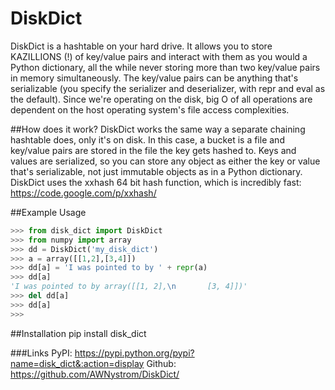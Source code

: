 # DiskDict
DiskDict is a hashtable on your hard drive. It allows you to store KAZILLIONS (!) of key/value pairs and interact with them as you would a Python dictionary, all the while never storing more than two key/value pairs in memory simultaneously. The key/value pairs can be anything that's serializable (you specify the serializer and deserializer, with repr and eval as the default). Since we're operating on the disk, big O of all operations are dependent on the host operating system's file access complexities.

##How does it work?
DiskDict works the same way a separate chaining hashtable does, only it's on disk. In this case, a bucket is a file and key/value pairs are stored in the file the key gets hashed to. Keys and values are serialized, so you can store any object as either the key or value that's serializable, not just immutable objects as in a Python dictionary. DiskDict uses the xxhash 64 bit hash function, which is incredibly fast: https://code.google.com/p/xxhash/

##Example Usage
```python
>>> from disk_dict import DiskDict
>>> from numpy import array
>>> dd = DiskDict('my_disk_dict')
>>> a = array([[1,2],[3,4]])
>>> dd[a] = 'I was pointed to by ' + repr(a)
>>> dd[a]
'I was pointed to by array([[1, 2],\n       [3, 4]])'
>>> del dd[a]
>>> dd[a]
>>>
```

##Installation
pip install disk_dict

###Links
PyPI: https://pypi.python.org/pypi?name=disk_dict&:action=display
Github: https://github.com/AWNystrom/DiskDict/

